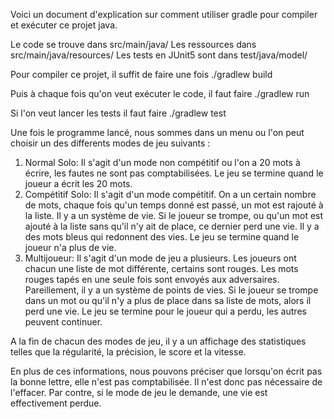 Voici un document d'explication sur comment utiliser gradle pour compiler et exécuter ce projet java.


Le code se trouve dans src/main/java/
Les ressources dans src/main/java/resources/
Les tests en JUnit5 sont dans test/java/model/

Pour compiler ce projet, il suffit de faire une fois ./gradlew build

Puis à chaque fois qu'on veut exécuter le code, il faut faire ./gradlew run

Si l'on veut lancer les tests il faut faire ./gradlew test



Une fois le programme lancé, nous sommes dans un menu ou l'on peut choisir un des differents modes de jeu suivants :

1) Normal Solo:
    Il s'agit d'un mode non compétitif ou l'on a 20 mots à écrire, les fautes ne sont pas comptabilisées.
    Le jeu se termine quand le joueur a écrit les 20 mots.
2) Compétitif Solo:
    Il s'agit d'un mode compétitif. On a un certain nombre de mots, chaque fois qu'un temps donné est passé,
    un mot est rajouté à la liste. Il y a un système de vie. Si le joueur se trompe, ou qu'un mot est ajouté
    à la liste sans qu'il n'y ait de place, ce dernier perd une vie. Il y a des mots bleus qui redonnent des vies.
    Le jeu se termine quand le joueur n'a plus de vie.
3) Multijoueur:
    Il s'agit d'un mode de jeu a plusieurs. Les joueurs ont chacun une liste de mot différente, certains sont rouges.
    Les mots rouges tapés en une seule fois sont envoyés aux adversaires. Pareillement, il y a un système de points de vies.
    Si le joueur se trompe dans un mot ou qu'il n'y a plus de place dans sa liste de mots, alors il perd une vie.
    Le jeu se termine pour le joueur qui a perdu, les autres peuvent continuer.

A la fin de chacun des modes de jeu, il y a un affichage des statistiques telles que la régularité, la précision, le score et la vitesse.



En plus de ces informations, nous pouvons préciser que lorsqu'on écrit pas la bonne lettre,
elle n'est pas comptabilisée. Il n'est donc pas nécessaire de l'effacer. Par contre, si le mode de jeu
le demande, une vie est effectivement perdue.








